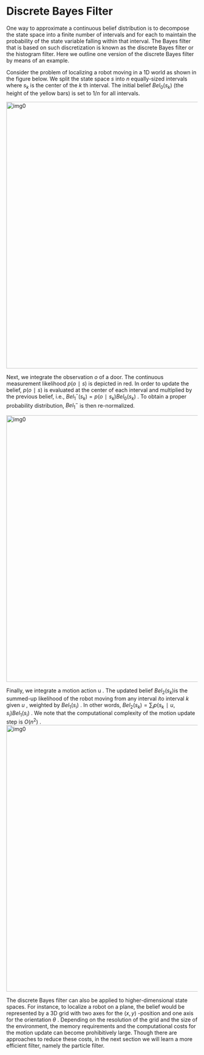 # Discrete Bayes Filter
One way to approximate a continuous belief distribution is to decompose the state space into a finite number of intervals and for each to maintain the probability of the state variable falling within that interval. The Bayes filter that is based on such discretization is known as the discrete Bayes filter or the histogram filter. Here we outline one version of the discrete Bayes filter by means of an example.

Consider the problem of localizing a robot moving in a 1D world as shown in the figure below. We split the state space $s$ into $n$ equally-sized intervals where $s_k$ is the center of the 
$k$ th interval. The initial belief $Bel_0(s_k)$ (the height of the yellow bars) is set to $1/n$ for all intervals.

<img src="/Users/madhushreesannigrahi/Documents/GitHub/UTN-Mobile-Robotics/images/step_0.png" alt="img0" width="700"/>

Next, we integrate the observation 
$o$
 of a door. The continuous measurement likelihood 
$p
(
o
∣
s
)$
 is depicted in red. In order to update the belief, 
$p
(
o
∣
s
)$
is evaluated at the center of each interval and multiplied by the previous belief, i.e., 
$B
e
l_1
¯
(
s_k
)=p
(
o
∣
s_k
)
B
e
l_0
(
s_k
)$
. To obtain a proper probability distribution, 
$Bel_1^-$ is then re-normalized.

<img src="/Users/madhushreesannigrahi/Documents/GitHub/UTN-Mobile-Robotics/images/step_1.png" alt="img0" width="700"/>

Finally, we integrate a motion action 
u
. The updated belief 
$Bel_2
(
s_k
)$is the summed-up likelihood of the robot moving from any interval 
$i$to interval 
$k$
given 
$u$
, weighted by 
$Bel_1
(
s_i
)$
. In other words, 
$Bel_2
(
s_k
)=\sum_i
p
(
s_k
∣
u
,
s_i
)
Bel_1
(
s_i
)$
. We note that the computational complexity of the motion update step is 
$O
(
n^2
)$
.
<img src="/Users/madhushreesannigrahi/Documents/GitHub/UTN-Mobile-Robotics/images/step_2.png" alt="img0" width="700"/>

The discrete Bayes filter can also be applied to higher-dimensional state spaces. For instance, to localize a robot on a plane, the belief would be represented by a 3D grid with two axes for the 
$(
x
,
y
)$
-position and one axis for the orientation 
$\theta$
. Depending on the resolution of the grid and the size of the environment, the memory requirements and the computational costs for the motion update can become prohibitively large. Though there are approaches to reduce these costs, in the next section we will learn a more efficient filter, namely the particle filter.